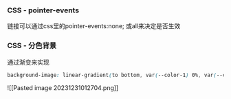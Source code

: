 
### CSS - pointer-events
链接可以通过css里的pointer-events:none; 或all来决定是否生效

### CSS - 分色背景

通过渐变来实现
```css
background-image: linear-gradient(to bottom, var(--color-1) 0%, var(--color-1) 50%, var(--color-2) 50%, var(--color-2) 100%);
```
![[Pasted image 20231231012704.png]]